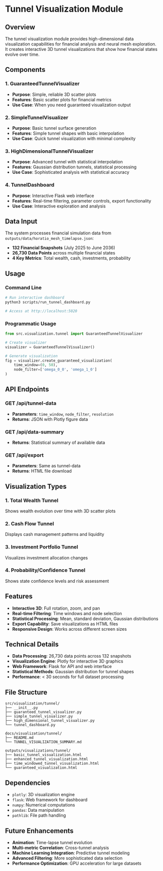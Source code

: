 # Tunnel Visualization Module

## Overview

The tunnel visualization module provides high-dimensional data visualization capabilities for financial analysis and neural mesh exploration. It creates interactive 3D tunnel visualizations that show how financial states evolve over time.

## Components

### 1. GuaranteedTunnelVisualizer
- **Purpose**: Simple, reliable 3D scatter plots
- **Features**: Basic scatter plots for financial metrics
- **Use Case**: When you need guaranteed visualization output

### 2. SimpleTunnelVisualizer  
- **Purpose**: Basic tunnel surface generation
- **Features**: Simple tunnel shapes with basic interpolation
- **Use Case**: Quick tunnel visualization with minimal complexity

### 3. HighDimensionalTunnelVisualizer
- **Purpose**: Advanced tunnel with statistical interpolation
- **Features**: Gaussian distribution tunnels, statistical processing
- **Use Case**: Sophisticated analysis with statistical accuracy

### 4. TunnelDashboard
- **Purpose**: Interactive Flask web interface
- **Features**: Real-time filtering, parameter controls, export functionality
- **Use Case**: Interactive exploration and analysis

## Data Input

The system processes financial simulation data from `outputs/data/horatio_mesh_timelapse.json`:

- **132 Financial Snapshots** (July 2025 to June 2036)
- **26,730 Data Points** across multiple financial states
- **4 Key Metrics**: Total wealth, cash, investments, probability

## Usage

### Command Line
```bash
# Run interactive dashboard
python3 scripts/run_tunnel_dashboard.py

# Access at http://localhost:5020
```

### Programmatic Usage
```python
from src.visualization.tunnel import GuaranteedTunnelVisualizer

# Create visualizer
visualizer = GuaranteedTunnelVisualizer()

# Generate visualization
fig = visualizer.create_guaranteed_visualization(
    time_window=(0, 50),
    node_filter=['omega_0_0', 'omega_1_0']
)
```

## API Endpoints

### GET /api/tunnel-data
- **Parameters**: `time_window`, `node_filter`, `resolution`
- **Returns**: JSON with Plotly figure data

### GET /api/data-summary  
- **Returns**: Statistical summary of available data

### GET /api/export
- **Parameters**: Same as tunnel-data
- **Returns**: HTML file download

## Visualization Types

### 1. Total Wealth Tunnel
Shows wealth evolution over time with 3D scatter plots

### 2. Cash Flow Tunnel  
Displays cash management patterns and liquidity

### 3. Investment Portfolio Tunnel
Visualizes investment allocation changes

### 4. Probability/Confidence Tunnel
Shows state confidence levels and risk assessment

## Features

- **Interactive 3D**: Full rotation, zoom, and pan
- **Real-time Filtering**: Time windows and node selection
- **Statistical Processing**: Mean, standard deviation, Gaussian distributions
- **Export Capability**: Save visualizations as HTML files
- **Responsive Design**: Works across different screen sizes

## Technical Details

- **Data Processing**: 26,730 data points across 132 snapshots
- **Visualization Engine**: Plotly for interactive 3D graphics
- **Web Framework**: Flask for API and web interface
- **Statistical Methods**: Gaussian distribution for tunnel shapes
- **Performance**: < 30 seconds for full dataset processing

## File Structure

```
src/visualization/tunnel/
├── __init__.py
├── guaranteed_tunnel_visualizer.py
├── simple_tunnel_visualizer.py
├── high_dimensional_tunnel_visualizer.py
└── tunnel_dashboard.py

docs/visualization/tunnel/
├── README.md
└── TUNNEL_VISUALIZATION_SUMMARY.md

outputs/visualizations/tunnel/
├── basic_tunnel_visualization.html
├── enhanced_tunnel_visualization.html
├── time_windowed_tunnel_visualization.html
└── guaranteed_visualization.html
```

## Dependencies

- `plotly`: 3D visualization engine
- `flask`: Web framework for dashboard
- `numpy`: Numerical computations
- `pandas`: Data manipulation
- `pathlib`: File path handling

## Future Enhancements

- **Animation**: Time-lapse tunnel evolution
- **Multi-metric Correlation**: Cross-tunnel analysis  
- **Machine Learning Integration**: Predictive tunnel modeling
- **Advanced Filtering**: More sophisticated data selection
- **Performance Optimization**: GPU acceleration for large datasets 